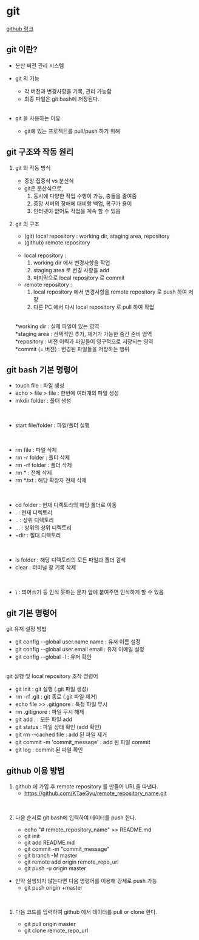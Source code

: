 # git
[github 링크](https://github.com/)

## git 이란?

* 분산 버전 관리 시스템

* git 의 기능
  * 각 버전과 변경사항을 기록, 관리 가능함<br>
  * 최종 파일은 git bash에 저장된다.
<br><br>

* git 을 사용하는 이유
  * git에 있는 프로젝트를 pull/push 하기 위해

## git 구조와 작동 원리

1. git 의 작동 방식
    - 중앙 집중식 vs 분산식
    - git은 분산식으로,
      1. 동시에 다양한 작업 수행이 가능, 충돌을 줄여줌
      2. 중앙 서버의 장애에 대비항 백업, 복구가 용이
      3. 인터넷이 없어도 작업을 계속 할 수 있음

2. git 의 구조
    * (git) local repository : working dir, staging area, repository
    * (github) remote repository
    
    <br>

    - local repository :
      1. working dir 에서 변경사항을 작업
      2. staging area 로 변경 사항을 add
      3. 마지막으로 local repository 로 commit 
    - remote repository :
      1. local repository 에서 변경사항을 remote repository 로 push 하여 저장
      2. 다른 PC 에서 다시 local repository 로 pull 하여 작업

    <br>

    *working dir : 실제 파일이 있는 영역<br>
    *staging area : 선택적인 추가, 제거가 가능한 중간 준비 영역<br>
    *repository : 버전 이력과 파일들이 영구적으로 저장되는 영역<br>
    *commit (= 버전) : 변경된 파일들을 저장하는 행위

## git bash 기본 명령어

* touch file : 파일 생성<br>
* echo > file > file : 한번에 여러개의 파일 생성<br>
* mkdir folder : 폴더 생성

<br>

* start file/folder : 파일/폴더 실행

<br>

* rm file : 파일 삭제<br>
* rm -r folder : 폴더 삭제<br>
* rm -rf folder : 폴더 삭제<br>
* rm * : 전체 삭제<br>
* rm *.txt : 해당 확장자 전체 삭제<br>

<br>

* cd folder : 현재 디렉토리의 해당 폴더로 이동 <br>
* . : 현재 디렉토리<br>
* .. : 상위 디렉토리<br>
* ... : 상위의 상위 디렉토리<br>
* ~dir : 절대 디렉토리<br>

<br>

* ls folder : 해당 디렉토리의 모든 파일과 폴더 검색<br>
* clear : 터미널 창 기록 삭제<br>

<br>

* \ : 띄어쓰기 등 인식 못하는 문자 앞에 붙여주면 인식하게 할 수 있음<br>

## git 기본 명령어
git 유저 설정 방법

* git config --global user.name name : 유저 이름 설정<br>
* git config --global user.email email : 유저 이메일 설정<br>
* git config --global -l : 유저 확인<br>

<br>git 실행 및 local repository 조작 명령어

* git init : git 실행 (.git 파일 생성)<br>
* rm -rf .git : git 종료 (.git 파일 제거)<br>
* echo file >> .gitignore : 특정 파일 무시<br>
* rm .gitignore : 파일 무시 해제<br>
* git add . : 모든 파일 add<br>
* git status : 파일 상태 확인 (add 확인)<br>
* git rm --cached file : add 된 파일 제거<br>
* git commit -m 'commit_message' : add 된 파일 commit<br>
* git log : commit 된 파일 확인<br>
 

## github 이용 방법

1. github 에 가입 후 remote repository 를 만들어 URL을 따낸다.
   * https://github.com/KTaeGyu/remote_repository_name.git

<br>

2. 다음 순서로 git bash에 입력하여 데이터를 push 한다.<br>

   * echo "# remote_repository_name" >> README.md<br>
   * git init<br>
   * git add README.md<br>
   * git commit -m "commit_message"<br>
   * git branch -M master<br>
   * git remote add origin remote_repo_url<br>
   * git push -u origin master

 * 만약 실행되지 않는다면 다음 명령어를 이용해 강제로 push 가능
   * git push origin +master
 
<br>

1. 다음 코드를 입력하여 github 에서 데이터를 pull or clone 한다.<br>

   * git pull origin master
   * git clone remote_repo_url